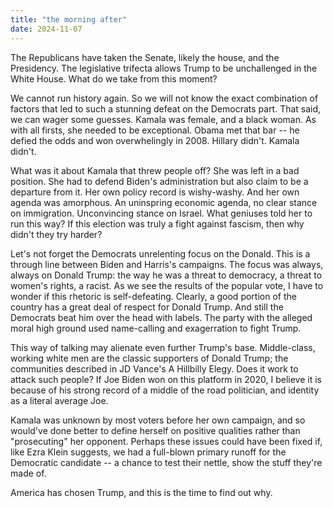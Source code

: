 ```yaml
---
title: "the morning after"
date: 2024-11-07
---
```


The Republicans have taken the Senate, likely the house, and the Presidency. The legislative trifecta allows Trump to be unchallenged in the White House. What do we take from this moment?

We cannot run history again. So we will not know the exact combination of factors that led to such a stunning defeat on the Democrats part. That said, we can wager some guesses. Kamala was female, and a black woman. As with all firsts, she needed to be exceptional. Obama met that bar -- he defied the odds and won overwhelingly in 2008. Hillary didn't. Kamala didn't. 

What was it about Kamala that threw people off? She was left in a bad position. She had to defend Biden's administration but also claim to be a departure from it. Her own policy record is wishy-washy. And her own agenda was amorphous. An uninspring economic agenda, no clear stance on immigration. Unconvincing stance on Israel. What geniuses told her to run this way? If this election was truly a fight against fascism, then why didn't they try harder? 

Let's not forget the Democrats unrelenting focus on the Donald. This is a through line between Biden and Harris's campaigns. The focus was always, always on Donald Trump: the way he was a threat to democracy, a threat to women's rights, a racist. As we see the results of the popular vote, I have to wonder if this rhetoric is self-defeating. Clearly, a good portion of the country has a great deal of respect for Donald Trump. And still the Democrats beat him over the head with labels. The party with the alleged moral high ground used name-calling and exagerration to fight Trump.

This way of talking may alienate even further Trump's base. Middle-class, working white men are the classic supporters of Donald Trump; the communities described in JD Vance's A Hillbilly Elegy. Does it work to attack such people? If Joe Biden won on this platform in 2020, I believe it is because of his strong record of a middle of the road politician, and identity as a literal average Joe.

Kamala was unknown by most voters before her own campaign, and so would've done better to define herself on positive qualities rather than "prosecuting" her opponent. Perhaps these issues could have been fixed if, like Ezra Klein suggests, we had a full-blown primary runoff for the Democratic candidate -- a chance to test their nettle, show the stuff they're made of.

America has chosen Trump, and this is the time to find out why.

